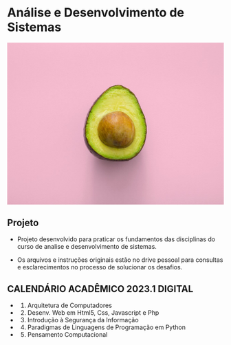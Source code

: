 # Análise e Desenvolvimento de Sistemas

<p align="center" style="display: flex; align-items: flex-start; justify-content: center;">
  <img alt="versão 1.1 do projeto" title="#ads" src="./.github/template.jpg">
</p>

## Projeto

- Projeto desenvolvido para praticar os fundamentos das disciplinas do curso de analise e desenvolvimento de sistemas.

- Os arquivos e instruções originais estão no drive pessoal para consultas e esclarecimentos no processo de solucionar os desafios.

## CALENDÁRIO ACADÊMICO 2023.1 DIGITAL

- 1. Arquitetura de Computadores
- 2. Desenv. Web em Html5, Css, Javascript e Php
- 3. Introdução à Segurança da Informação
- 4. Paradigmas de Linguagens de Programação em Python
- 5. Pensamento Computacional


